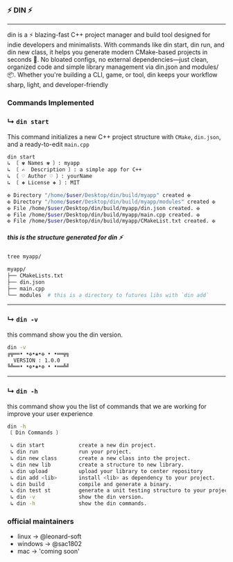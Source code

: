 ### ⚡ DIN ⚡ 

---

din is a ⚡ blazing-fast C++ project manager and build tool designed for indie developers and minimalists. With commands like din start, din run, and din new class, it helps you generate modern CMake-based projects in seconds 🚀. No bloated configs, no external dependencies—just clean, organized code and simple library management via din.json and modules/ 📦. Whether you're building a CLI, game, or tool, din keeps your workflow sharp, light, and developer-friendly

### Commands Implemented

### ↳ `din start` 

This command initializes a new C++ project structure with `CMake`, `din.json`, and a ready-to-edit `main.cpp`

```bash
din start
↳ 〔 ✾ Names ✾ 〕: myapp
↳ 〔 ✍  Description 〕: a simple app for C++
↳ 〔 ♡ Author ♡ 〕: yourName
↳ 〔 ❖ License ❖ 〕: MIT

✠ Directory "/home/$user/Desktop/din/build/myapp" created ✠
✠ Directory "/home/$user/Desktop/din/build/myapp/modules" created ✠
✠ File /home/$user/Desktop/din/build/myapp/din.json created. ✠
✠ File /home/$user/Desktop/din/build/myapp/main.cpp created. ✠
✠ File /home/$user/Desktop/din/build/myapp/CMakeList.txt created. ✠
```

##### this is the structure generated for din ⚡ 

```bash
tree myapp/

myapp/
├── CMakeLists.txt
├── din.json
├── main.cpp
└── modules  # this is a directory to futures libs with `din add`
```
---

###  ↳ `din -v` 

this command show you the din version. 

```bash
din -v
╔╦══• •✠•❀•✠ • •══╦╗
  VERSION : 1.0.0
╚╩══• •✠•❀•✠ • •══╩╝
```

----

###  ↳ `din -h` 

this command show you the list of commands that we are working for improve your user experience

```bash
din -h
〔 Din Commands 〕

 ↳ din start           create a new din project.
 ↳ din run             run your project.
 ↳ din new class       create a new class into the project.
 ↳ din new lib         create a structure to new library.
 ↳ din upload          upload your library to center repository
 ↳ din add <lib>       install <lib> as dependency to your project.
 ↳ din build           compile and generate a binary.
 ↳ din test st         generate a unit testing structuro to your project
 ↳ din -v              show the din version.
 ↳ din -h              show the din commands.
```


### official maintainers

- linux -> @leonard-soft
- windows -> @sac1802
- mac -> 'coming soon'
